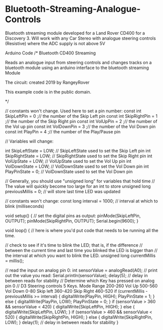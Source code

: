 # Bluetooth-Streaming-Analogue-Controls
Bluetooth streaming module developed for a Land Rover CD400 for a Discovery 3. Will work with any Car Stereo with analogue steering controls (Resistive) where the ADC supply is not above 5V 

Arduino Code
/*
  Bluetooth CD400 Streaming

 Reads an analogue input from steering controls and changes tracks on a bluetooth module using
 an arduino interface to the bluetooth streaming Module

  The circuit:
   created 2019
  by RangeyRover
 

  This example code is in the public domain.

*/

// constants won't change. Used here to set a pin number:
const int SkipLeftPin = 0 ;// the number of the Skip Left pin
const int SkipRightPin = 1 ;// the number of the Skip Right pin
const int VolUpPin = 2 ;// the number of the Vol up pin
const int VolDownPin = 3 ;// the number of the Vol Down pin
const int PlayPin = 4 ;// the number of the Play/Pause pin


// Variables will change:

int SkipLeftState = LOW;        // SkipLeftState used to set the Skip Left pin
int SkipRightState = LOW;        // SkipRightState used to set the Skip Right pin
int VolUpState = LOW;        // VolUpState used to set the Vol Up pin
int VolDownState = LOW;        // VolDownState used to set the Vol Down pin
int PlayPinState = 0;        // VolDownState used to set the Vol Down pin

// Generally, you should use "unsigned long" for variables that hold time
// The value will quickly become too large for an int to store
unsigned long previousMillis = 0;        // will store last time LED was updated

// constants won't change:
const long interval = 1000;           // interval at which to blink (milliseconds)

void setup() {
  // set the digital pins as output:
  pinMode(SkipLeftPin, OUTPUT);
  pinMode(SkipRightPin, OUTPUT);
  Serial.begin(9600);
}

void loop() {
  // here is where you'd put code that needs to be running all the time.

  // check to see if it's time to blink the LED; that is, if the difference
  // between the current time and last time you blinked the LED is bigger than
  // the interval at which you want to blink the LED.
  unsigned long currentMillis = millis();

  // read the input on analog pin 0:
  int sensorValue = analogRead(A0);
  // print out the value you read:
  Serial.println(sensorValue);
  delay(5);        // delay in between reads for stability
  // Determine which Key has pressed on analog pin 0
  // D3 Steering controls 5 Keys. Mode Range 200-260 Vol Up 500-560 Vol Down 0-80 Skip left 360-420 Skip Right 460-520
  if (currentMillis - previousMillis >= interval) {
     digitalWrite(PlayPin, HIGH);
     PlayPinState = 1;
  }
  else {
    digitalWrite(PlayPin, LOW);
    PlayPinState = 0;
  }
  if (sensorValue > 360 && sensorValue < 420) {
    digitalWrite(SkipLeftPin, HIGH);
  } else {
    digitalWrite(SkipLeftPin, LOW);
     }
  if (sensorValue > 460 && sensorValue < 520) {
    digitalWrite(SkipRightPin, HIGH);
  } else {
    digitalWrite(SkipRightPin, LOW);
  }
  delay(1);        // delay in between reads for stability
}
